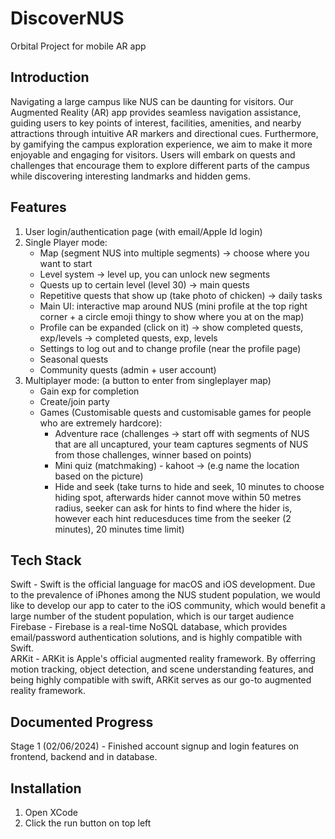 # DiscoverNUS
Orbital Project for mobile AR app

## Introduction
Navigating a large campus like NUS can be daunting for visitors. Our Augmented Reality (AR) app provides seamless navigation assistance, guiding users to key points of interest, facilities, amenities, and nearby attractions through intuitive AR markers and directional cues. Furthermore, by gamifying the campus exploration experience, we aim to make it more enjoyable and engaging for visitors. Users will embark on quests and challenges that encourage them to explore different parts of the campus while discovering interesting landmarks and hidden gems.

## Features
<ol>
  <li>User login/authentication page (with email/Apple Id login)</li>
  <li>Single Player mode: 
    <ul>
      <li> Map (segment NUS into multiple segments) -> choose where you want to start </li>
      <li> Level system -> level up, you can unlock new segments </li>
      <li> Quests up to certain level (level 30) -> main quests </li>
      <li> Repetitive quests that show up (take photo of chicken) -> daily tasks </li>
      <li> Main UI: interactive map around NUS (mini profile at the top right corner + a circle emoji thingy to show where you at on the map) </li>
      <li> Profile can be expanded (click on it) -> show completed quests, exp/levels -> completed quests, exp, levels </li>
      <li> Settings to log out and to change profile (near the profile page) </li>
      <li> Seasonal quests </li>
      <li> Community quests (admin + user account) </li>
    </ul>
  </li>
<li> Multiplayer mode: (a button to enter from singleplayer map) 
  <ul>
    <li> Gain exp for completion </li>
    <li> Create/join party </li>
    <li> Games (Customisable quests and customisable games for people who are extremely hardcore): 
      <ul>
        <li> Adventure race (challenges -> start off with segments of NUS that are all uncaptured,  your team captures segments of NUS from those challenges, winner based on points) </li>
        <li> Mini quiz (matchmaking) - kahoot -> (e.g name the location based on the picture) </li>
        <li> Hide and seek (take turns to hide and seek, 10 minutes to choose hiding spot, afterwards hider cannot move within 50 metres radius, seeker can ask for hints to find where the hider is, however each hint reducesduces time from the seeker (2 minutes), 20 minutes time limit) </li>
      </ul>
  </li>
  </ul>
  </li>
</ol>

## Tech Stack
Swift - Swift is the official language for macOS and iOS development. Due to the prevalence of iPhones among the NUS student population, we would like to develop our app to cater to the iOS community, which would benefit a large number of the student population, which is our target audience <br>
Firebase - Firebase is a real-time NoSQL database, which provides email/password authentication solutions, and is highly compatible with Swift. <br>
ARKit - ARKit is Apple's official augmented reality framework. By offerring motion tracking, object detection, and scene understanding features, and being highly compatible with swift, ARKit serves as our go-to augmented reality framework. <br>

## Documented Progress
Stage 1 (02/06/2024) - Finished account signup and login features on frontend, backend and in database.

## Installation
1. Open XCode
2. Click the run button on top left
